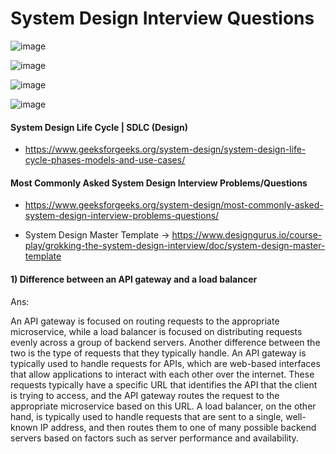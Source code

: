 # System Design Interview Questions

![image](https://github.com/user-attachments/assets/f1aebc11-289e-4343-b6cf-a24abc1348e1)

![image](https://github.com/user-attachments/assets/5425063a-f055-4d59-a866-4063f211d795)

![image](https://github.com/user-attachments/assets/bb7ad926-4df6-44c3-8728-80adf9eca5d4)

![image](https://github.com/user-attachments/assets/dc9955ef-1e55-4369-ac3c-265f5898cc03)


#### System Design Life Cycle | SDLC (Design)
*  https://www.geeksforgeeks.org/system-design/system-design-life-cycle-phases-models-and-use-cases/
#### Most Commonly Asked System Design Interview Problems/Questions
* https://www.geeksforgeeks.org/system-design/most-commonly-asked-system-design-interview-problems-questions/



* System Design Master Template -> https://www.designgurus.io/course-play/grokking-the-system-design-interview/doc/system-design-master-template

  
#### 1) Difference between an API gateway and a load balancer
Ans:

An API gateway is focused on routing requests to the appropriate microservice, while a load balancer is focused on distributing requests evenly across a group of backend servers.
Another difference between the two is the type of requests that they typically handle. An API gateway is typically used to handle requests for APIs, which are web-based interfaces that allow applications to interact with each other over the internet. These requests typically have a specific URL that identifies the API that the client is trying to access, and the API gateway routes the request to the appropriate microservice based on this URL. A load balancer, on the other hand, is typically used to handle requests that are sent to a single, well-known IP address, and then routes them to one of many possible backend servers based on factors such as server performance and availability.
